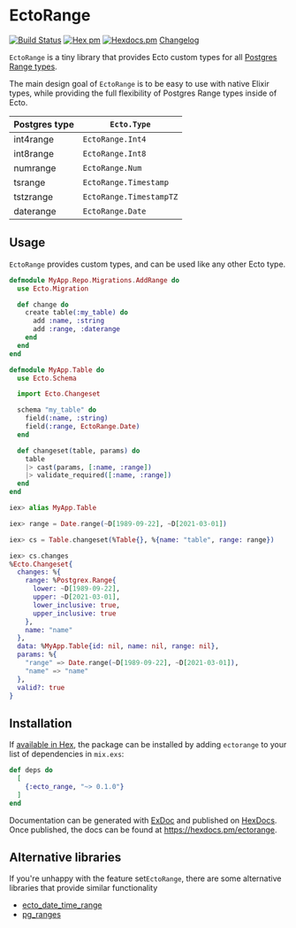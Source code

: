 # EctoRange

[![Build Status](https://github.com/bitfo/ectorange/workflows/CI/badge.svg?branch=main)](https://github.com/bitfo/ectorange/actions) [![Hex pm](https://img.shields.io/hexpm/v/ectorange.svg?style=flat)](https://hex.pm/packages/ectorange) [![Hexdocs.pm](https://img.shields.io/badge/hex-docs-lightgreen.svg)](https://hexdocs.pm/ectorange/) [Changelog](https://github.com/davydog187/blob/main/CHANGELOG.md)

<!-- MDOC !-->

`EctoRange` is a tiny library that provides Ecto custom types for all [Postgres Range types](https://www.postgresql.org/docs/current/rangetypes.html).

The main design goal of `EctoRange` is to be easy to use with native Elixir types,
while providing the full flexibility of Postgres Range types inside of Ecto.

| Postgres type | `Ecto.Type`             |
| ------------- | ----------------------- |
| int4range     | `EctoRange.Int4`        |
| int8range     | `EctoRange.Int8`        |
| numrange      | `EctoRange.Num`         |
| tsrange       | `EctoRange.Timestamp`   |
| tstzrange     | `EctoRange.TimestampTZ` |
| daterange     | `EctoRange.Date`        |

## Usage

`EctoRange` provides custom types, and can be used like any other Ecto type.

```elixir
defmodule MyApp.Repo.Migrations.AddRange do
  use Ecto.Migration

  def change do
    create table(:my_table) do
      add :name, :string
      add :range, :daterange
    end
  end
end

defmodule MyApp.Table do
  use Ecto.Schema

  import Ecto.Changeset

  schema "my_table" do
    field(:name, :string)
    field(:range, EctoRange.Date)
  end

  def changeset(table, params) do
    table
    |> cast(params, [:name, :range])
    |> validate_required([:name, :range])
  end
end

iex> alias MyApp.Table

iex> range = Date.range(~D[1989-09-22], ~D[2021-03-01])

iex> cs = Table.changeset(%Table{}, %{name: "table", range: range})

iex> cs.changes
%Ecto.Changeset{
  changes: %{
    range: %Postgrex.Range{
      lower: ~D[1989-09-22],
      upper: ~D[2021-03-01],
      lower_inclusive: true,
      upper_inclusive: true
    },
    name: "name"
  },
  data: %MyApp.Table{id: nil, name: nil, range: nil},
  params: %{
    "range" => Date.range(~D[1989-09-22], ~D[2021-03-01]),
    "name" => "name"
  },
  valid?: true
}
```

## Installation

If [available in Hex](https://hex.pm/docs/publish), the package can be installed
by adding `ectorange` to your list of dependencies in `mix.exs`:

```elixir
def deps do
  [
    {:ecto_range, "~> 0.1.0"}
  ]
end
```

Documentation can be generated with [ExDoc](https://github.com/elixir-lang/ex_doc)
and published on [HexDocs](https://hexdocs.pm). Once published, the docs can
be found at <https://hexdocs.pm/ectorange>.

## Alternative libraries

If you're unhappy with the feature set`EctoRange`, there are some alternative libraries that provide similar functionality

- [ecto_date_time_range](https://github.com/synchronal/ecto_date_time_range)
- [pg_ranges](https://github.com/vforgione/pg_ranges)
